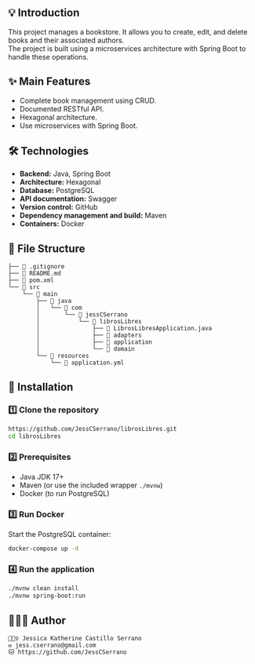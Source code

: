 ## 💡 Introduction

This project manages a bookstore. It allows you to create, edit, and delete books and their associated authors.  
The project is built using a microservices architecture with Spring Boot to handle these operations.


## ✨ Main Features

- Complete book management using CRUD.
- Documented RESTful API.
- Hexagonal architecture.
- Use microservices with Spring Boot.


## 🛠️ Technologies

- **Backend:** Java, Spring Boot
- **Architecture:** Hexagonal
- **Database:** PostgreSQL
- **API documentation:** Swagger
- **Version control:** GitHub
- **Dependency management and build:** Maven
- **Containers:** Docker

## 📂 File Structure
```
├── 📄 .gitignore
├── 📄 README.md
├── 📄 pom.xml
└── 📁 src
    └── 📁 main
        ├── 📁 java
        │   └── 📁 com
        │       └── 📁 jessCSerrano
        │           └── 📁 librosLibres
        │               ├── 📄 LibrosLibresApplication.java
        │               ├── 📁 adapters
        │               ├── 📁 application
        │               └── 📁 domain
        └── 📁 resources
            └── 📄 application.yml
```

## 🔌 Installation


### 1️⃣ Clone the repository

```bash
https://github.com/JessCSerrano/librosLibres.git
cd librosLibres
```
### 2️⃣ Prerequisites

- Java JDK 17+
- Maven (or use the included wrapper `./mvnw`)
- Docker (to run PostgreSQL)

### 3️⃣ Run Docker

Start the PostgreSQL container: 
```bash
docker-compose up -d
```
### 4️⃣ Run the application

```bash
./mvnw clean install
./mvnw spring-boot:run
```

## 👩🏽‍💻 Author
```
🙋🏽‍♀️ Jessica Katherine Castillo Serrano
✉️ jess.cserrano@gmail.com
🐱 https://github.com/JessCSerrano
```